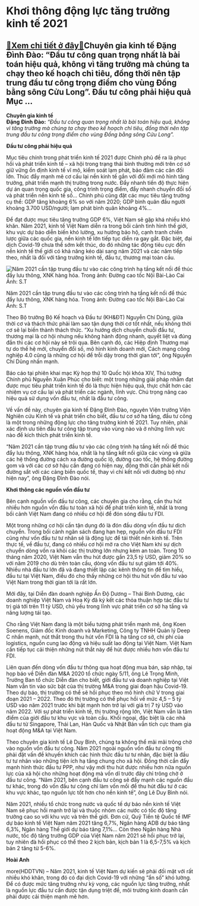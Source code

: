 Khơi thông động lực tăng trưởng kinh tế 2021
============================================

[:gift:Xem chi tiết ở đây:gift:](https://hddtvn.com/khoi-thong-dong-luc-tang-truong-kinh-te-2021/)Chuyên gia kinh tế Đặng Đình Đào: “Đầu tư công quan trọng nhất là bài toán hiệu quả, không vì tăng trưởng mà chúng ta chạy theo kế hoạch chỉ tiêu, đồng thời nên tập trung đầu tư công trọng điểm cho vùng Đồng bằng sông Cửu Long”. Đầu tư công phải hiệu quả Mục …
--------------------------------------------------------------------------------------------------------------------------------------------------------------------------------------------------------------------------------------------------------------------





**Chuyên gia kinh tế  
 Đặng Đình Đào:** 
*“Đầu tư công quan trọng nhất là bài toán hiệu quả, không vì tăng trưởng mà chúng ta chạy theo kế hoạch chỉ tiêu, đồng thời nên tập trung đầu tư công trọng điểm cho vùng Đồng bằng sông Cửu Long”.*






**Đầu tư công phải hiệu quả**


Mục tiêu chính trong phát triển kinh tế 2021 được Chính phủ đề ra là phục hồi và phát triển kinh tế – xã hội trong trạng thái bình thường mới trên cơ sở giữ vững ổn định kinh tế vĩ mô, kiểm soát lạm phát, bảo đảm các cân đối lớn. Thúc đẩy mạnh mẽ cơ cấu lại nền kinh tế gắn với đổi mới mô hình tăng trưởng, phát triển mạnh thị trường trong nước. Đẩy nhanh tiến độ thực hiện dự án quan trọng quốc gia, công trình trọng điểm, đẩy nhanh chuyển đổi số và phát triển nền kinh tế số… Chính phủ cũng đặt các mục tiêu tăng trưởng cụ thể: GDP tăng khoảng 6% so với năm 2020; GDP bình quân đầu người khoảng 3.700 USD/người; lạm phát bình quân khoảng 4%…


Để đạt được mục tiêu tăng trưởng GDP 6%, Việt Nam sẽ gặp khá nhiều khó khăn. Năm 2021, kinh tế Việt Nam diễn ra trong bối cảnh tình hình thế giới, khu vực dự báo diễn biến khó lường, xu hướng bảo hộ, cạnh tranh chiến lược giữa các quốc gia, nền kinh tế lớn tiếp tục diễn ra gay gắt. Đặc biệt, đại dịch Covid-19 chưa thể sớm kết thúc, do đó những tác động tiêu cực đến nền kinh tế thế giới có khả năng kéo dài sang năm 2021 và các năm tiếp theo, nhất là đối với tăng trưởng kinh tế, đầu tư, thương mại toàn cầu.





![Năm 2021 cần tập trung đầu tư vào các công trình hạ tầng kết nối để thúc đẩy lưu thông, XNK hàng hóa.  Trong ảnh: Đường cao tốc Nội Bài-Lào Cai 	Ảnh: S.T](https://hddtvn.com/wp-content/uploads/2021/01/3840_6-2.jpg "Năm 2021 cần tập trung đầu tư vào các công trình hạ tầng kết nối để thúc đẩy lưu thông, XNK hàng hóa.  Trong ảnh: Đường cao tốc Nội Bài-Lào Cai 	Ảnh: S.T")


Năm 2021 cần tập trung đầu tư vào các công trình hạ tầng kết nối để thúc đẩy lưu thông, XNK hàng hóa. Trong ảnh: Đường cao tốc Nội Bài-Lào Cai Ảnh: S.T



Theo Bộ trưởng Bộ Kế hoạch và Đầu tư (KH&ĐT) Nguyễn Chí Dũng, giữa thời cơ và thách thức phải làm sao tận dụng thời cơ tốt nhất, nếu không thời cơ sẽ lại biến thành thách thức. “Xu hướng dịch chuyển chuỗi đầu tư, thương mại là cơ hội nhưng nếu không hành động nhanh, quyết liệt và đúng đắn thì các cơ hội này sẽ trôi qua. Bên cạnh đó, các Hiệp định Thương mại tự do thế hệ mới, chuyển đổi số, mô hình kinh doanh mới, Cách mạng công nghiệp 4.0 cũng là những cơ hội để trỗi dậy trong thời gian tới”, ông Nguyễn Chí Dũng nhấn mạnh.


Báo cáo tại phiên khai mạc Kỳ họp thứ 10 Quốc hội khóa XIV, Thủ tướng Chính phủ Nguyễn Xuân Phúc cho biết: một trong những giải pháp nhằm đạt được mục tiêu phát triển kinh tế đó là thực hiện hiệu quả, thực chất hơn các nhiệm vụ cơ cấu lại và phát triển các ngành, lĩnh vực. Chú trọng nâng cao hiệu quả sử dụng vốn đầu tư, nhất là đầu tư công.


Về vấn đề này, chuyên gia kinh tế Đặng Đình Đào, nguyên Viện trưởng Viện Nghiên cứu Kinh tế và phát triển cho biết, đầu tư cơ sở hạ tầng, đầu tư công là một trong những động lực cho tăng trưởng kinh tế 2021. Tuy nhiên, phải xác định ưu tiên đầu tư công tập trung vào vùng nào và ở những lĩnh vực nào để kích thích phát triển kinh tế.


“Năm 2021 cần tập trung đầu tư vào các công trình hạ tầng kết nối để thúc đẩy lưu thông, XNK hàng hóa, nhất là hạ tầng kết nối giữa các vùng và giữa các hệ thống đường cách xa đường quốc lộ, đường cao tốc, hệ thống đường gom và với các cơ sở hậu cần đang có hiện nay, đồng thời cần phải kết nối đường sắt với các cảng biển quốc tế, thay vì chỉ kết nối với đường bộ như hiện nay”, ông Đặng Đình Đào nói.


**Khơi thông các nguồn vốn đầu tư**


Bên cạnh nguồn vốn đầu tư công, các chuyên gia cho rằng, cần thu hút nhiều hơn nguồn vốn đầu tư toàn xã hội để phát triển kinh tế, nhất là trong bối cảnh Việt Nam đang có nhiều cơ hội để đón sóng đầu tư FDI.


Một trong những cơ hội cần tận dụng đó là đón đầu dòng vốn đầu tư dịch chuyển. Trong bối cảnh ngân sách đang hạn hẹp, nguồn vốn đầu tư FDI cũng như vốn đầu tư tư nhân sẽ là động lực để tái thiết nền kinh tế. Trên thực tế, về đầu tư, đang có nhiều cơ hội mở ra cho Việt Nam khi sự dịch chuyển dòng vốn ra khỏi các thị trường lớn nhưng kém an toàn. Trong 10 tháng năm 2020, Việt Nam vẫn thu hút được gần 23,5 tỷ USD, giảm 20% so với năm 2019 cho dù trên toàn cầu, dòng vốn đầu tư sụt giảm tới 40%. Nhiều nhà đầu tư lớn đã và đang thiết lập các kênh thông tin để tìm hiểu, đầu tư tại Việt Nam, điều đó cho thấy những cơ hội thu hút vốn đầu tư vào Việt Nam trong thời gian tới là rất lớn.


Mới đây, tại Diễn đàn doanh nghiệp Ấn Độ Dương – Thái Bình Dương, các doanh nghiệp Việt Nam và Hoa Kỳ đã ký kết các thỏa thuận hợp tác đầu tư trị giá tới trên 11 tỷ USD, chủ yếu trong lĩnh vực phát triển cơ sở hạ tầng và năng lượng tái tạo.


Cho rằng Việt Nam đang là một biểu tượng phát triển mạnh mẽ, ông Koen Soenens, Giám đốc Kinh doanh và Marketing, Công ty TNHH Quản lý Deep C nhấn mạnh, nút thắt trong thu hút vốn FDI là hạ tầng cơ sở, chi phí của logistics, nguồn cung lao động và hiệu suất lao động tại Việt Nam. Việt Nam cần tiếp tục cải thiện những nút thắt này để hút được nhiều hơn vốn đầu tư FDI.


Liên quan đến dòng vốn đầu tư thông qua hoạt động mua bán, sáp nhập, tại họp báo về Diễn đàn M&A 2020 tổ chức ngày 5/11, ông Lê Trọng Minh, Trưởng Ban tổ chức Diễn đàn cho biết, giới đầu tư và doanh nghiệp tại Việt Nam vẫn tin vào sức bật của thị trường M&A trong giai đoạn hậu Covid-19. Theo dự báo, thị trường có thể sẽ hồi phục theo mô hình chữ V trong giai đoạn 2021 – 2022. Theo đó thị trường có thể phục hồi về mức 4,5 – 5 tỷ USD vào năm 2021 trước khi bật mạnh hơn trở lại với giá trị 7 tỷ USD vào năm 2022. Với sự phát triển kinh tế, thị trường rộng lớn, Việt Nam vẫn là tâm điểm của giới đầu tư khu vực và toàn cầu. Khối ngoại, đặc biệt là các nhà đầu tư từ Singapore, Thái Lan, Hàn Quốc và Nhật Bản vẫn tích cực tham gia hoạt động M&A tại Việt Nam.


Theo chuyên gia kinh tế Lê Duy Bình, chúng ta không thể mãi mãi trông chờ vào nguồn vốn đầu tư công. Năm 2021 ngoài nguồn vốn đầu tư công thì phải đặt vấn đề khuyến khích các hình thức đầu tư tư nhân, đặc biệt là đầu tư tư nhân vào những tiện ích hạ tầng chung cho xã hội. Đồng thời cần đẩy mạnh hình thức đầu tư PPP, như vậy mới thu hút được nhiều hơn nữa nguồn lực của xã hội cho những hoạt động mà vốn dĩ trước đây chỉ trông chờ ở đầu tư công. “Năm 2021, bên cạnh đầu tư công sẽ đẩy mạnh các nguồn đầu tư khác, trong đó vốn đầu tư công chỉ làm vốn mồi để thu hút đầu tư ở các khu vực khác, tạo nguồn lực tốt hơn cho nền kinh tế”, ông Lê Duy Bình nói.





Năm 2021, nhiều tổ chức trong nước và quốc tế dự báo nền kinh tế Việt Nam sẽ phục hồi mạnh trở lại và thuộc nhóm các nước có tốc độ tăng trưởng cao so với khu vực và trên thế giới. Đơn cử, Quỹ Tiền tệ Quốc tế IMF dự báo kinh tế Việt Nam năm 2021 tăng 6,7%, Ngân hàng ADB dự báo tăng 6,3%, Ngân hàng Thế giới dự báo tăng 7,1%… Còn theo Ngân hàng Nhà nước, tốc độ tăng trưởng GDP của Việt Nam năm 2021 sẽ hồi phục trở lại, tuy nhiên đà hồi phục có thể theo 2 kịch bản, kịch bản 1 là 6,5-7,5% và kịch bản 2 tăng từ 5-6%.




**Hoài Anh**



more(HDDTVN) – Năm 2021, kinh tế Việt Nam dự kiến sẽ phải đối mặt với rất nhiều khó khăn, trong đó có đại dịch Covid-19 với những “ẩn số” khó lường. Để có được mức tăng trưởng như kỳ vọng, các nguồn lực tăng trưởng, nhất là nguồn lực đầu tư cần được tận dụng triệt để, môi trường kinh doanh cần phải được cải thiện mạnh mẽ hơn.

